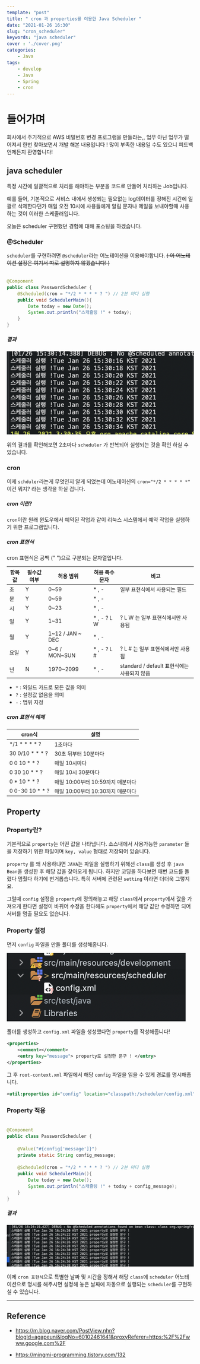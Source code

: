 ```yaml
---
template: "post"
title: " cron 과 properties를 이용한 Java Scheduler "
date: "2021-01-26 16:30"
slug: "cron_scheduler"
keywords: "java scheduler"
cover : './cover.png'
categories: 
    - Java
tags:
    - develop
    - Java
    - Spring
    - cron
---
```


# 들어가며

회사에서 주기적으로 AWS 비밀번호 변경 프로그램을 만들라는,, 업무 아닌 업무가 떨어져서 한번 찾아보면서 개발 해본 내용입니다 !
많이 부족한 내용일 수도 있으니 피드백 언제든지 환영합니다!

## java scheduler
특정 시간에 일괄적으로 처리를 해야하는 부분을 코드로 만들어 처리하는 Job입니다.

예를 들어, 기본적으로 서비스 내에서 생성되는 필요없는 log데이터를 정해진 시간에 일괄로 삭제한다던가 매일 오전 10시에 사용들에게 알림 문자나 메일을 보내야할때 사용하는 것이 이러한 스케줄러입니다.

오늘은 scheduler 구현했던 경험에 대해 포스팅을 하겠습니다.

### @Scheduler

`scheduler`를 구현하려면 `@scheduler`라는 어노테이션을 이용해야합니다. ~~( 이 어노테이션 설정은 여기서 따로 설명하지 않겠습니다! )~~

``` java

@Component
public class PasswordScheduler {
    @Scheduled(cron = "*/2 * * * * ? ") // 2분 마다 실행
    public void SchedulerMain(){    
        Date today = new Date();
        System.out.println("스캐쥴링 !" + today);
    }
}
```

##### 결과

![image_1](./img_1.png)

위의 결과를 확인해보면 2초마다 `scheduler` 가 반복되어 실행되는 것을 확인 하실 수 있습니다.


### cron

이제 `schduler`라는게 무엇인지 알게 되었는데 어노테이션의 `cron="*/2 * * * * *" ` 이건 뭐지? 라는 생각을 하실 겁니다. 

##### cron 이란?

`cron`이란 원래 윈도우에서 예약된 작업과 같이 리눅스 시스템에서 예약 작업을 실행하기 위한 프로그램입니다.

##### cron 표현식

cron 표현식은 공백 (" ")으로 구분되는 문자열입니다.

| 항목값 | 필수값 여부 | 허용 범위 | 허용 특수 문자 | 비고 |
|--|--|--|--|--| 
| 초 | Y | 0~59 | * , - | 일부 표현식에서 사용되는 필드 |
| 분 | Y | 0~59 | * , - | |
| 시 | Y | 0~23 | * , -  | |
| 일 | Y | 1~31 | * , - ? L W | ? L W 는 일부 표현식에서만 사용됨 |
| 월 | Y | 1~12 / JAN ~ DEC| * , - |
| 요일 | Y | 0~6 / MON~SUN | * , - ? L # | ? L # 는 일부 표현식에서만 사용됨 |
| 년 | N | 1970~2099 | * , - | standard / default 표현식에는 사용되지 않음 |


- `*` : 와일드 카드로 모든 값을 의미
- `?` : 설정값 없음을 의미
- `-` : 범위 지정



##### cron 표현식 예제

| cron식 | 설명 |
|--|--|
| */1 * * * * ? | 1초마다 |
| 30 0/10 * * * ? | 30초 뒤부터 10분마다 |
| 0 0 10 * * ? | 매일 10시마다 |
| 0 30 10 * * ? | 매일 10시 30분마다 |
| 0 * 10 * * ? | 매일 10:00부터 10:59까지 매분마다 |
| 0 0-30 10 * * ? | 매일 10:00부터 10:30까지 매분마다 |


## Property

### Property란?

기본적으로 `property`는 어떤 값을 나타냅니다. 소스내에서 사용가능한 `parameter` 들을 저장하기 위한 파일이며 `key, value` 형태로 저장되어 있습니다.

`property` 를 왜 사용하냐면 `JAVA`는 파일을 실행하기 위해선 `class`를 생성 후 `java Bean`을 생성한 후 해당 값을 찾아오게 됩니다. 하지만 코딩을 하다보면 매번 코드를 돌렸다 멈췄다 하기에 번거롭습니다. 특히 서버에 관련된 `setting` 이라면 더더욱 그렇지요. 

그럴때 `config` 설정을 `property`에 정의해놓고 해당 `class`에서 `property`에서 값을 가져오게 한다면 설정이 바뀌어 수정을 한다해도 `property`에서 해당 값만 수정하면 되어 서버를 멈출 필요도 없습니다. 

### Property 설정

먼저 `config` 파일을 만들 폴더를 생성해줍니다.


![img_3](./img_3.png)


폴더를 생성하고 `config.xml` 파일을 생성했다면 `property`를 작성해줍니다! 


```xml
<properties>
    <comment></comment>
	<entry key="message"> property로 설정한 문구 ! </entry>
</properties>
```

그 후 `root-context.xml` 파일에서 해당 `config` 파일을 읽을 수 있게 경로를 명시해줍니다.

```xml
<util:properties id="config" location="classpath:/scheduler/config.xml"/>
```



### Property 적용

``` java

@Component
public class PasswordScheduler {

	@Value("#{config['message']}")
	private static String config_message;

    @Scheduled(cron = "*/2 * * * * ? ") // 2분 마다 실행
    public void SchedulerMain(){    
        Date today = new Date();
        System.out.println("스캐쥴링 !" + today + config_message);
    }
}
```

##### 결과

![img_2](./img_2.png)



이제 `cron 표현식`으로 특별한 날짜 및 시간을 정해서 해당 `class`에 `scheduler` 어노테이션으로 명시를 해주시면 설정해 놓은 날짜에 자동으로 실행되는 `scheduler`를 구현하실 수 있습니다.



---

## Reference

- https://m.blog.naver.com/PostView.nhn?blogId=agapeuni&logNo=60102461641&proxyReferer=https:%2F%2Fwww.google.com%2F

- https://mingmi-programming.tistory.com/132